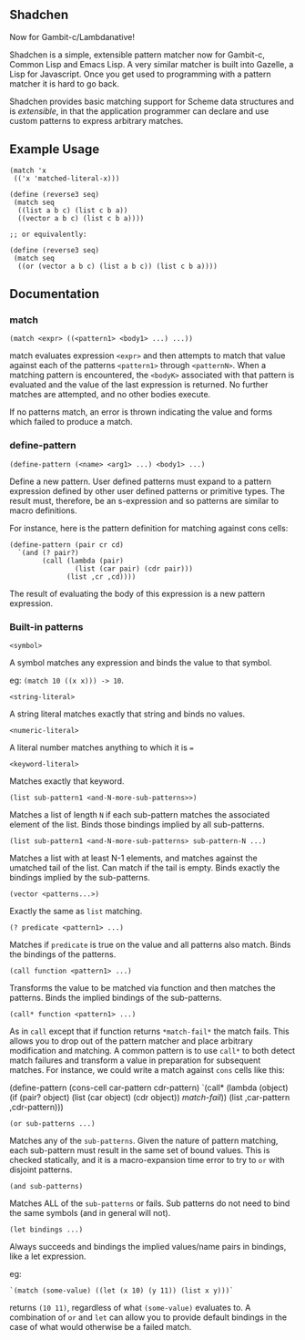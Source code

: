 Shadchen
--------

Now for Gambit-c/Lambdanative!

Shadchen is a simple, extensible pattern matcher now for Gambit-c, Common Lisp and Emacs Lisp.  A very similar matcher is built into Gazelle, a Lisp for Javascript.  Once you get used to programming with a pattern matcher it is hard to go back.

Shadchen provides basic matching support for Scheme data structures and is _extensible_, in that the application programmer can declare and use custom patterns to express arbitrary matches.

Example Usage
-------------

    (match 'x
     (('x 'matched-literal-x)))      
    
    (define (reverse3 seq)       
     (match seq
      ((list a b c) (list c b a))
      ((vector a b c) (list c b a))))      

    ;; or equivalently:        

    (define (reverse3 seq)       
     (match seq 		 
      ((or (vector a b c) (list a b c)) (list c b a)))) 


Documentation
-------------

### match 

    (match <expr> ((<pattern1> <body1> ...) ...))

match evaluates expression `<expr>` and then attempts to match that value against each of the patterns `<pattern1>` through `<patternN>`.  When a matching pattern is encountered, the `<bodyK>` associated with that pattern is evaluated and the value of the last expression is returned.  No further matches are attempted, and no other bodies execute.

If no patterns match, an error is thrown indicating the value and forms which failed to produce a match.

### define-pattern

    (define-pattern (<name> <arg1> ...) <body1> ...)

Define a new pattern.  User defined patterns must expand to a pattern expression defined by other user defined patterns or primitive types.  The result must, therefore, be an s-expression and so patterns are similar to macro definitions.  

For instance, here is the pattern definition for matching against cons cells:

    (define-pattern (pair cr cd)
      `(and (? pair?)
            (call (lambda (pair)
                    (list (car pair) (cdr pair)))
                  (list ,cr ,cd))))


The result of evaluating the body of this expression is a new pattern expression.

### Built-in patterns

`<symbol>` 

A symbol matches any expression and binds the value to that symbol.

eg: `(match 10 ((x x))) -> 10`.

`<string-literal>`

A string literal matches exactly that string and binds no values.

`<numeric-literal>` 

A literal number matches anything to which it is `=`

`<keyword-literal>`

Matches exactly that keyword. 

`(list sub-pattern1 <and-N-more-sub-patterns>>)`

Matches a list of length `N` if each sub-pattern matches the associated element of the list.  Binds those bindings implied by all sub-patterns.

`(list sub-pattern1 <and-N-more-sub-patterns> sub-pattern-N ...)`

Matches a list with at least N-1 elements, and matches <sub-pattern-N> against the umatched tail of the list.  Can match if the tail is empty.  Binds exactly the bindings implied by the sub-patterns.

`(vector <patterns...>)`

Exactly the same as `list` matching.

`(? predicate <pattern1> ...)`

Matches if `predicate` is true on the value and all patterns also match.  Binds the bindings of the patterns.

`(call function <pattern1> ...)`

Transforms the value to be matched via function and then matches the patterns.  Binds the implied bindings of the sub-patterns. 

`(call* function <pattern1> ...)`

As in `call` except that if function returns `*match-fail*` the match fails.  This allows you to drop out of the pattern matcher and place arbitrary modification and matching.  A common pattern is to use `call*` to both detect match failures and transform a value in preparation for subsequent matches.  For instance, we could write a match against `cons` cells like this:

   (define-pattern (cons-cell car-pattern cdr-pattern)
    `(call* (lambda (object)
             (if (pair? object) (list (car object) (cdr object))
                 *match-fail*))
            (list ,car-pattern ,cdr-pattern)))

`(or sub-patterns ...)`

Matches any of the `sub-patterns`.  Given the nature of pattern matching, each sub-pattern must result in the same set of bound values.  This is checked statically, and it is a macro-expansion time error to try to `or` with disjoint patterns.

`(and sub-patterns)` 

Matches ALL of the `sub-patterns` or fails.  Sub patterns do not need to bind the same symbols (and in general will not).  

`(let bindings ...)`

Always succeeds and bindings the implied values/name pairs in bindings, like a let expression.

eg:
    
    `(match (some-value) ((let (x 10) (y 11)) (list x y)))`

returns `(10 11)`, regardless of what `(some-value)` evaluates to.  A combination of `or` and `let` can allow you to provide default bindings in the case of what would otherwise be a failed match.
